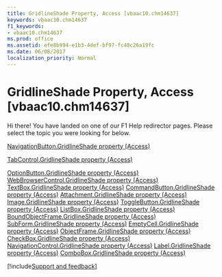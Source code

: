 ```yaml
---
title: GridlineShade Property, Access [vbaac10.chm14637]
keywords: vbaac10.chm14637
f1_keywords:
- vbaac10.chm14637
ms.prod: office
ms.assetid: efe8b994-e1b3-4def-bf97-fc48c26a19fc
ms.date: 06/08/2017
localization_priority: Normal
---
```



# GridlineShade Property, Access [vbaac10.chm14637]

Hi there! You have landed on one of our F1 Help redirector pages. Please select the topic you were looking for below.

[NavigationButton.GridlineShade property (Access)](http://msdn.microsoft.com/library/828d0867-f0e3-6e06-e441-066bf137905c%28Office.15%29.aspx)

[TabControl.GridlineShade property (Access)](http://msdn.microsoft.com/library/fee68e1f-2a0a-cdd4-1270-08df1c751c4b%28Office.15%29.aspx)

[OptionButton.GridlineShade property (Access)](http://msdn.microsoft.com/library/599f0476-e468-8cb7-1cf5-0f63a2dabc8f%28Office.15%29.aspx)
[WebBrowserControl.GridlineShade property (Access)](http://msdn.microsoft.com/library/d6547541-832c-a560-4176-29004c0011dd%28Office.15%29.aspx)
[TextBox.GridlineShade property (Access)](http://msdn.microsoft.com/library/33daf4ec-1587-63c8-4b23-2abdf5087bbe%28Office.15%29.aspx)
[CommandButton.GridlineShade property (Access)](http://msdn.microsoft.com/library/044e8de8-e7c9-dd59-920c-529bc3e6a51a%28Office.15%29.aspx)
[Attachment.GridlineShade property (Access)](http://msdn.microsoft.com/library/24b5e8fa-7416-b312-7d2f-75c3b60e4617%28Office.15%29.aspx)
[Image.GridlineShade property (Access)](http://msdn.microsoft.com/library/1ed961e6-9698-322f-361c-76e42b81433e%28Office.15%29.aspx)
[ToggleButton.GridlineShade property (Access)](http://msdn.microsoft.com/library/33975f40-63ca-aa3f-eb8c-7af752b8c1b3%28Office.15%29.aspx)
[ListBox.GridlineShade property (Access)](http://msdn.microsoft.com/library/261c89f0-e1d8-41a0-6d8b-97332a6a01db%28Office.15%29.aspx)
[BoundObjectFrame.GridlineShade property (Access)](http://msdn.microsoft.com/library/3fe4929b-9545-e886-f33c-9cae9f0c5f28%28Office.15%29.aspx)
[SubForm.GridlineShade property (Access)](http://msdn.microsoft.com/library/404019d4-27c5-abf5-8015-c58d6ea5a3dc%28Office.15%29.aspx)
[EmptyCell.GridlineShade property (Access)](http://msdn.microsoft.com/library/64a15ee8-809a-1ce4-186b-c8b2eee50152%28Office.15%29.aspx)
[ObjectFrame.GridlineShade property (Access)](http://msdn.microsoft.com/library/837f3c0b-5597-7abd-e580-c92f099d4448%28Office.15%29.aspx)
[CheckBox.GridlineShade property (Access)](http://msdn.microsoft.com/library/6f59985a-9b2d-e563-f0ed-dfe938e27331%28Office.15%29.aspx)
[NavigationControl.GridlineShade property (Access)](http://msdn.microsoft.com/library/f095b4d4-6c8b-5e17-6282-f4e97a7ef21f%28Office.15%29.aspx)
[Label.GridlineShade property (Access)](http://msdn.microsoft.com/library/d2d3415f-99f4-3ba4-78d3-f7d53f792980%28Office.15%29.aspx)
[ComboBox.GridlineShade property (Access)](http://msdn.microsoft.com/library/286746a1-0098-8991-0074-fe6fa0ceff0a%28Office.15%29.aspx)

[!include[Support and feedback](~/includes/feedback-boilerplate.md)]